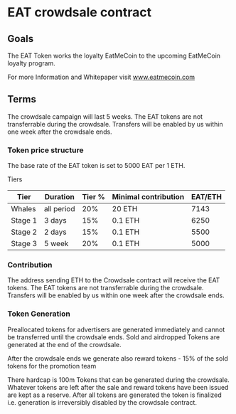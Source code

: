 # EAT crowdsale contract

## Goals

The EAT Token works the loyalty EatMeCoin to the upcoming EatMeCoin loyalty program.  

For more Information and Whitepaper visit www.eatmecoin.com

## Terms

The crowdsale campaign will last 5 weeks. The EAT tokens are not transferrable during the crowdsale. Transfers will be enabled by us within one week after the crowdsale ends.

### Token price structure

The base rate of the EAT token is set to 5000 EAT per 1 ETH.

Tiers

| Tier |	Duration | Tier % | Minimal contribution | EAT/ETH|
| ----- | --------- | ------- | -------------------- | ---- |
| Whales | all period | 20% | 20 ETH | 7143 |
| Stage 1 | 3 days  | 15% | 0.1 ETH | 6250 |
| Stage 2 | 2 days  | 15% | 0.1 ETH | 5500 |
| Stage 3 | 5 week  | 20% | 0.1 ETH | 5000 |

### Contribution

The address sending ETH to the Crowdsale contract will receive the EAT tokens.
The EAT tokens are not transferrable during the crowdsale. Transfers will be enabled by us within one week after the crowdsale ends.

### Token Generation

Preallocated tokens for advertisers are generated immediately and cannot be transferred until the crowdsale ends. Sold and airdropped Tokens are generated at the end of the crowdsale. 

After the crowdsale ends we generate also reward tokens
	- 15% of the sold tokens for the promotion team

There hardcap is 100m Tokens that can be generated during the crowdsale. Whatever tokens are left after the sale and reward tokens have been issued are kept as a reserve. After all tokens are generated the token is finalized i.e. generation is irreversibly disabled by the crowdsale contract.

